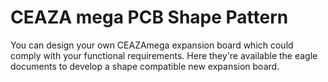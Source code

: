 # CEAZA mega PCB Shape Pattern
You can design your own CEAZAmega expansion board which could comply with your functional requirements.
Here they're available the eagle documents to develop a shape compatible new expansion board.
